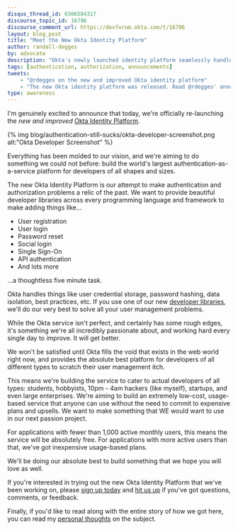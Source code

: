 ```yaml
---
disqus_thread_id: 6306584317
discourse_topic_id: 16796
discourse_comment_url: https://devforum.okta.com/t/16796
layout: blog_post
title: "Meet the New Okta Identity Platform"
author: randall-degges
by: advocate
description: "Okta's newly launched identity platform seamlessly handles user management, authentication, authorization, single sign-on, social login, API authentication, and everything you need to log users into your app."
tags: [authentication, authorization, announcements]
tweets:
    - "@rdegges on the new and improved Okta identity platform"
    - "The new Okta identity platform was released. Read @rdegges' announcement here"
type: awareness
---
```



I'm genuinely excited to announce that today, we're officially re-launching
the *new and improved* [Okta Identity Platform](https://developer.okta.com/).

{% img blog/authentication-still-sucks/okta-developer-screenshot.png alt:"Okta Developer Screenshot" %}

Everything has been molded to our vision, and we're aiming to do something we
could not before: build the world's largest authentication-as-a-service platform
for developers of all shapes and sizes.

The new Okta Identity Platform is our attempt to make authentication and
authorization problems a relic of the past. We want to provide beautiful
developer libraries across every programming language and framework to make
adding things like...

- User registration
- User login
- Password reset
- Social login
- Single Sign-On
- API authentication
- And lots more

...a thoughtless five minute task.

Okta handles things like user credential storage, password hashing, data
isolation, best practices, etc. If you use one of our new [developer
libraries](https://developer.okta.com/documentation/), we'll do our very best to
solve all your user management problems.

While the Okta service isn't perfect, and certainly has some rough edges, it's
something we're all incredibly passionate about, and working hard every single
day to improve. It will get better.

We won't be satisfied until Okta fills the void that exists in the web world
right now, and provides the absolute best platform for developers of all
different types to scratch their user management itch.

This means we're building the service to cater to actual developers of all
types: students, hobbyists, 10pm - 4am hackers (like myself), startups, and even
large enterprises. We're aiming to build an extremely low-cost, usage-based
service that anyone can use without the need to commit to expensive plans and
upsells. We want to make something that WE would want to use in our next passion
project.

For applications with fewer than 1,000 active monthly users, this means the
service will be absolutely free. For applications with more active users than
that, we've got inexpensive usage-based plans.

We'll be doing our absolute best to build something that we hope you will love
as well.

If you're interested in trying out the new Okta Identity Platform that
we've been working on, please [sign up today](https://developer.okta.com) and
[hit us up](https://twitter.com/oktadev) if you've got questions, comments, or
feedback.

Finally, if you'd like to read along with the entire story of how we got here,
you can read my [personal thoughts](https://www.rdegges.com/2017/authentication-still-sucks/)
on the subject.
